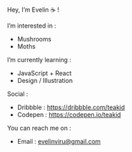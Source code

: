 Hey, I’m Evelin ☕ !
  
I’m interested in :
  - Mushrooms
  - Moths

I’m currently learning :
  - JavaScript + React
  - Design / Illustration

Social :
  - Dribbble : https://dribbble.com/teakid
  - Codepen : https://codepen.io/teakid

You can reach me on :
  - Email : evelinviru@gmail.com
